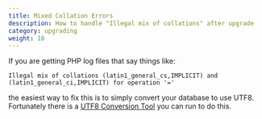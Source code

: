 ```yaml
---
title: Mixed Collation Errors 
description: How to handle "Illegal mix of collations" after upgrade 
category: upgrading 
weight: 10
---
```


If you are getting PHP log files that say things like: 

```
Illegal mix of collations (latin1_general_cs,IMPLICIT) and (latin1_general_ci,IMPLICIT) for operation '='
```

the easiest way to fix this is to simply convert your database to use UTF8.  Fortunately there is a [UTF8 Conversion Tool](/user/upgrading/convert_to_utf8/) you can run to do this. 


